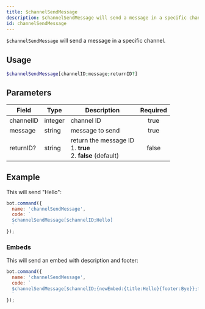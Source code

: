 ```yaml
---
title: $channelSendMessage 
description: $channelSendMessage will send a message in a specific channel.
id: channelSendMessage
---
```


`$channelSendMessage` will send a message in a specific channel.

## Usage

```php
$channelSendMessage[channelID;message;returnID?]
```

## Parameters 


| Field     | Type    | Description                                                            | Required |
| --------- | ------- | ---------------------------------------------------------------------- |:--------:|
| channelID | integer | channel ID                                                             |    true   |
| message   | string  | message to send                                                        |    true   |
| returnID? | string  | return the message ID <br /> 1. **true** <br /> 2. **false** (default) |    false    |


## Example

This will send "Hello":

```javascript
bot.command({
  name: 'channelSendMessage',
  code: `
  $channelSendMessage[$channelID;Hello]
  `
});
```

### Embeds

This will send an embed with description and footer:

```javascript
bot.command({
  name: 'channelSendMessage',
  code: `
  $channelSendMessage[$channelID;{newEmbed:{title:Hello}{footer:Bye}};false]
  `
});
```
